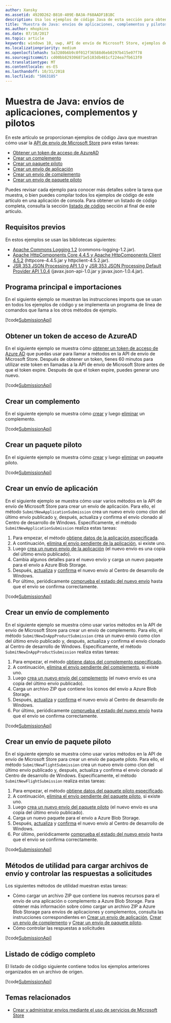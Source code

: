 ```yaml
---
author: Xansky
ms.assetid: 4920D262-B810-409E-BA3A-F68AADF1B1BC
description: Usa los ejemplos de código Java de esta sección para obtener más información sobre cómo usar la API de envío de Microsoft Store.
title: 'Muestra de Java: envíos de aplicaciones, complementos y pilotos'
ms.author: mhopkins
ms.date: 07/10/2017
ms.topic: article
keywords: windows 10, uwp, API de envío de Microsoft Store, ejemplos de código, java
ms.localizationpriority: medium
ms.openlocfilehash: 5a3280b6b9c0f012f36588d6eb0297b415e07f78
ms.sourcegitcommit: cd00bb829306871e5103db481cf224ea7fb613f0
ms.translationtype: MT
ms.contentlocale: es-ES
ms.lasthandoff: 10/31/2018
ms.locfileid: "5863185"
---
```

# <a name="java-sample-submissions-for-apps-add-ons-and-flights"></a>Muestra de Java: envíos de aplicaciones, complementos y pilotos

En este artículo se proporcionan ejemplos de código Java que muestran cómo usar la [API de envío de Microsoft Store](create-and-manage-submissions-using-windows-store-services.md) para estas tareas:

* [Obtener un token de acceso de AzureAD](#token)
* [Crear un complemento](#create-add-on)
* [Crear un paquete piloto](#create-package-flight)
* [Crear un envío de aplicación](#create-app-submission)
* [Crear un envío de complemento](#create-add-on-submission)
* [Crear un envío de paquete piloto](#create-flight-submission)

Puedes revisar cada ejemplo para conocer más detalles sobre la tarea que muestra, o bien puedes compilar todos los ejemplos de código de este artículo en una aplicación de consola. Para obtener un listado de código completa, consulta la sección [listado de código](java-code-examples-for-the-windows-store-submission-api.md#code-listing) sección al final de este artículo.

## <a name="prerequisites"></a>Requisitos previos

En estos ejemplos se usan las bibliotecas siguientes:

* [Apache Commons Logging 1.2](http://commons.apache.org/proper/commons-logging) (commons-logging-1.2.jar).
* [Apache HttpComponents Core 4.4.5 y Apache HttpComponents Client 4.5.2](https://hc.apache.org/) (httpcore-4.4.5.jar y httpclient-4.5.2.jar).
* [JSR 353 JSON Processing API 1.0](https://mvnrepository.com/artifact/javax.json/javax.json-api/1.0) y [JSR 353 JSON Processing Default Provider API 1.0.4](https://mvnrepository.com/artifact/org.glassfish/javax.json/1.0.4) (javax.json-api-1.0.jar y javax.json-1.0.4.jar).

## <a name="main-program-and-imports"></a>Programa principal e importaciones

En el siguiente ejemplo se muestran las instrucciones imports que se usan en todos los ejemplos de código y se implementa un programa de línea de comandos que llama a los otros métodos de ejemplo.

[!code[SubmissionApi](./code/StoreServicesExamples_Submission/java/MainExample.java#L1-L64)]

<span id="token" />

## <a name="obtain-an-azure-ad-access-token"></a>Obtener un token de acceso de AzureAD

En el siguiente ejemplo se muestra cómo [obtener un token de acceso de Azure AD](create-and-manage-submissions-using-windows-store-services.md#obtain-an-azure-ad-access-token) que puedas usar para llamar a métodos en la API de envío de Microsoft Store. Después de obtener un token, tienes 60 minutos para utilizar este token en llamadas a la API de envío de Microsoft Store antes de que el token expire. Después de que el token expire, puedes generar uno nuevo.

[!code[SubmissionApi](./code/StoreServicesExamples_Submission/java/CompleteExample.java#L65-L95)]

<span id="create-add-on" />

## <a name="create-an-add-on"></a>Crear un complemento

En el siguiente ejemplo se muestra cómo [crear](create-an-add-on.md) y luego [eliminar](delete-an-add-on.md) un complemento.

[!code[SubmissionApi](./code/StoreServicesExamples_Submission/java/CompleteExample.java#L310-L345)]

<span id="create-package-flight" />

## <a name="create-a-package-flight"></a>Crear un paquete piloto

En el siguiente ejemplo se muestra cómo [crear](create-a-flight.md) y luego [eliminar](delete-a-flight.md) un paquete piloto.

[!code[SubmissionApi](./code/StoreServicesExamples_Submission/java/CompleteExample.java#L185-L221)]

<span id="create-app-submission" />

## <a name="create-an-app-submission"></a>Crear un envío de aplicación

En el siguiente ejemplo se muestra cómo usar varios métodos en la API de envío de Microsoft Store para crear un envío de aplicación. Para ello, el método ```SubmitNewApplicationSubmission``` crea un nuevo envío como clon del último envío publicado y, después, actualiza y confirma el envío clonado al Centro de desarrollo de Windows. Específicamente, el método ```SubmitNewApplicationSubmission``` realiza estas tareas:

1. Para empezar, el método [obtiene datos de la aplicación especificada](get-an-app.md).
2. A continuación, [elimina el envío pendiente de la aplicación](delete-an-app-submission.md), si existe uno.
3. Luego [crea un nuevo envío de la aplicación](create-an-app-submission.md) (el nuevo envío es una copia del último envío publicado).
4. Cambia algunos detalles para el nuevo envío y carga un nuevo paquete para el envío a Azure Blob Storage.
5. Después, [actualiza](update-an-app-submission.md) y [confirma](commit-an-app-submission.md) el nuevo envío al Centro de desarrollo de Windows.
6. Por último, periódicamente [comprueba el estado del nuevo envío](get-status-for-an-app-submission.md) hasta que el envío se confirma correctamente.

[!code[SubmissionApi](./code/StoreServicesExamples_Submission/java/CompleteExample.java#L97-L183)]

<span id="create-add-on-submission" />

## <a name="create-an-add-on-submission"></a>Crear un envío de complemento

En el siguiente ejemplo se muestra cómo usar varios métodos en la API de envío de Microsoft Store para crear un envío de complemento. Para ello, el método ```SubmitNewInAppProductSubmission``` crea un nuevo envío como clon del último envío publicado y, después, actualiza y confirma el envío clonado al Centro de desarrollo de Windows. Específicamente, el método ```SubmitNewInAppProductSubmission``` realiza estas tareas:

1. Para empezar, el método [obtiene datos del complemento especificado](get-an-add-on.md).
2. A continuación, [elimina el envío pendiente del complemento](delete-an-add-on-submission.md), si existe uno.
3. Luego [crea un nuevo envío del complemento](create-an-add-on-submission.md) (el nuevo envío es una copia del último envío publicado).
4. Carga un archivo ZIP que contiene los iconos del envío a Azure Blob Storage.
5. Después, [actualiza](update-an-add-on-submission.md) y [confirma](commit-an-add-on-submission.md) el nuevo envío al Centro de desarrollo de Windows.
6. Por último, periódicamente [comprueba el estado del nuevo envío](get-status-for-an-add-on-submission.md) hasta que el envío se confirma correctamente.

[!code[SubmissionApi](./code/StoreServicesExamples_Submission/java/CompleteExample.java#L347-L431)]

<span id="create-flight-submission" />

## <a name="create-a-package-flight-submission"></a>Crear un envío de paquete piloto

En el siguiente ejemplo se muestra cómo usar varios métodos en la API de envío de Microsoft Store para crear un envío de paquete piloto. Para ello, el método ```SubmitNewFlightSubmission``` crea un nuevo envío como clon del último envío publicado y, después, actualiza y confirma el envío clonado al Centro de desarrollo de Windows. Específicamente, el método ```SubmitNewFlightSubmission``` realiza estas tareas:

1. Para empezar, el método [obtiene datos del paquete piloto especificado](get-a-flight.md).
2. A continuación, [elimina el envío pendiente del paquete piloto](delete-a-flight-submission.md), si existe uno.
3. Luego [crea un nuevo envío del paquete piloto](create-a-flight-submission.md) (el nuevo envío es una copia del último envío publicado).
4. Carga un nuevo paquete para el envío a Azure Blob Storage.
5. Después, [actualiza](update-a-flight-submission.md) y [confirma](commit-a-flight-submission.md) el nuevo envío al Centro de desarrollo de Windows.
6. Por último, periódicamente [comprueba el estado del nuevo envío](get-status-for-a-flight-submission.md) hasta que el envío se confirma correctamente.

[!code[SubmissionApi](./code/StoreServicesExamples_Submission/java/CompleteExample.java#L223-L308)]

<span id="utilities" />

## <a name="utility-methods-to-upload-submission-files-and-handle-request-responses"></a>Métodos de utilidad para cargar archivos de envío y controlar las respuestas a solicitudes

Los siguientes métodos de utilidad muestran estas tareas:

* Cómo cargar un archivo ZIP que contiene los nuevos recursos para el envío de una aplicación o complemento a Azure Blob Storage. Para obtener más información sobre cómo cargar un archivo ZIP a Azure Blob Storage para envíos de aplicaciones y complementos, consulta las instrucciones correspondientes en [Crear un envío de aplicación](manage-app-submissions.md#create-an-app-submission), [Crear un envío de complemento](manage-add-on-submissions.md#create-an-add-on-submission) y [Crear un envío de paquete piloto](manage-flight-submissions.md#create-a-package-flight-submission).
* Cómo controlar las respuestas a solicitudes

[!code[SubmissionApi](./code/StoreServicesExamples_Submission/java/CompleteExample.java#L433-L490)]

<span id="code-listing" />

## <a name="complete-code-listing"></a>Listado de código completo

El listado de código siguiente contiene todos los ejemplos anteriores organizados en un archivo de origen.

[!code[SubmissionApi](./code/StoreServicesExamples_Submission/java/CompleteExample.java#L1-L491)]

## <a name="related-topics"></a>Temas relacionados

* [Crear y administrar envíos mediante el uso de servicios de Microsoft Store](create-and-manage-submissions-using-windows-store-services.md)
